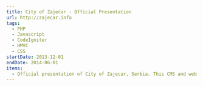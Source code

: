```yaml
---
title: City of Zaječar - Official Presentation
url: http://zajecar.info
tags:
  - PHP
  - Javascript
  - CodeIgniter
  - HMVC
  - CSS
startDate: 2013-12-01
endDate: 2014-06-01
items:
  - Official presentation of City of Zajecar, Serbia. This CMS and web presentation with some minor changes has been used to this day, and can be found at http://zajecar.info
---
```

